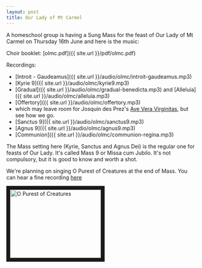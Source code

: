 ```yaml
---
layout: post
title: Our Lady of Mt Carmel
---
```


A homeschool group is having a Sung Mass for the feast of Our Lady of Mt Carmel on Thursday 16th June and here is the music:

Choir booklet: [olmc.pdf]({{ site.url }}/pdf/olmc.pdf)

Recordings:

* [Introit - Gaudeamus]({{ site.url }}/audio/olmc/introit-gaudeamus.mp3)
* [Kyrie 9]({{ site.url }}/audio/olmc/kyrie9.mp3)
* [Gradual]({{ site.url }}/audio/olmc/gradual-benedicta.mp3) and [Alleluia]({{ site.url }}/audio/olmc/alleluia.mp3)
* [Offertory]({{ site.url }}/audio/olmc/offertory.mp3)
* which may leave room for Josquin des Prez's [Ave Vera Virginitas](http://www.cpdl.org/wiki/images/sheet/jos-veri.pdf), but see how we go.
* [Sanctus 9]({{ site.url }}/audio/olmc/sanctus9.mp3)
* [Agnus 9]({{ site.url }}/audio/olmc/agnus9.mp3)
* [Communion]({{ site.url }}/audio/olmc/communion-regina.mp3)

The Mass setting here (Kyrie, Sanctus and Agnus Dei) is the regular one for feasts of Our Lady.  It's called Mass 9 or Missa cum Jubilo.  It's not compulsory, but it is good to know and worth a shot.

We're planning on singing O Purest of Creatures at the end of Mass.  You can hear a fine recording [here](https://youtu.be/TsLXoekyFJA)

<a href="http://www.youtube.com/watch?feature=player_embedded&v=TsLXoekyFJA
" target="_blank"><img src="http://img.youtube.com/vi/TsLXoekyFJA/0.jpg" 
alt="O Purest of Creatures" width="240" height="180" border="10" /></a>

